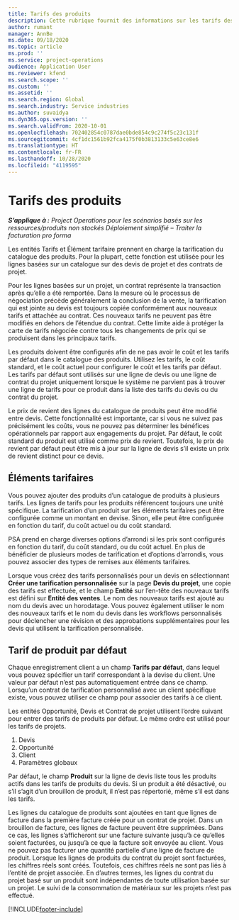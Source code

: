 ```yaml
---
title: Tarifs des produits
description: Cette rubrique fournit des informations sur les tarifs des catalogues utilisés pour les devis de projet et les contrats.
author: rumant
manager: AnnBe
ms.date: 09/18/2020
ms.topic: article
ms.prod: ''
ms.service: project-operations
audience: Application User
ms.reviewer: kfend
ms.search.scope: ''
ms.custom: ''
ms.assetid: ''
ms.search.region: Global
ms.search.industry: Service industries
ms.author: suvaidya
ms.dyn365.ops.version: ''
ms.search.validFrom: 2020-10-01
ms.openlocfilehash: 702402854c0787dae0bde854c9c274f5c23c131f
ms.sourcegitcommit: 4cf1dc1561b92fca4175f0b3813133c5e63ce8e6
ms.translationtype: HT
ms.contentlocale: fr-FR
ms.lasthandoff: 10/28/2020
ms.locfileid: "4119595"
---
```

# <a name="product-price-lists"></a>Tarifs des produits

_**S’applique à :** Project Operations pour les scénarios basés sur les ressources/produits non stockés Déploiement simplifié – Traiter la facturation pro forma_

Les entités Tarifs et Élément tarifaire prennent en charge la tarification du catalogue des produits. Pour la plupart, cette fonction est utilisée pour les lignes basées sur un catalogue sur des devis de projet et des contrats de projet.

Pour les lignes basées sur un projet, un contrat représente la transaction après qu’elle a été remportée. Dans la mesure où le processus de négociation précède généralement la conclusion de la vente, la tarification qui est jointe au devis est toujours copiée conformément aux nouveaux tarifs et attachée au contrat. Ces nouveaux tarifs ne peuvent pas être modifiés en dehors de l’étendue du contrat. Cette limite aide à protéger la carte de tarifs négociée contre tous les changements de prix qui se produisent dans les principaux tarifs.

Les produits doivent être configurés afin de ne pas avoir le coût et les tarifs par défaut dans le catalogue des produits. Utilisez les tarifs, le coût standard, et le coût actuel pour configurer le coût et les tarifs par défaut. Les tarifs par défaut sont utilisés sur une ligne de devis ou une ligne de contrat du projet uniquement lorsque le système ne parvient pas à trouver une ligne de tarifs pour ce produit dans la liste des tarifs du devis ou du contrat du projet.

Le prix de revient des lignes du catalogue de produits peut être modifié entre devis. Cette fonctionnalité est importante, car si vous ne suivez pas précisément les coûts, vous ne pouvez pas déterminer les bénéfices opérationnels par rapport aux engagements du projet. Par défaut, le coût standard du produit est utilisé comme prix de revient. Toutefois, le prix de revient par défaut peut être mis à jour sur la ligne de devis s’il existe un prix de revient distinct pour ce devis.

## <a name="price-list-items"></a>Éléments tarifaires

Vous pouvez ajouter des produits d’un catalogue de produits à plusieurs tarifs. Les lignes de tarifs pour les produits référencent toujours une unité spécifique. La tarification d’un produit sur les éléments tarifaires peut être configurée comme un montant en devise. Sinon, elle peut être configurée en fonction du tarif, du coût actuel ou du coût standard.

PSA prend en charge diverses options d’arrondi si les prix sont configurés en fonction du tarif, du coût standard, ou du coût actuel. En plus de bénéficier de plusieurs modes de tarification et d’options d’arrondis, vous pouvez associer des types de remises aux éléments tarifaires. 

Lorsque vous créez des tarifs personnalisés pour un devis en sélectionnant **Créer une tarification personnalisée** sur la page **Devis du projet**, une copie des tarifs est effectuée, et le champ **Entité** sur l’en-tête des nouveaux tarifs est défini sur **Entité des ventes**. Le nom des nouveaux tarifs est ajouté au nom du devis avec un horodatage. Vous pouvez également utiliser le nom des nouveaux tarifs et le nom du devis dans les workflows personnalisés pour déclencher une révision et des approbations supplémentaires pour les devis qui utilisent la tarification personnalisée.

 
## <a name="default-product-price-list"></a>Tarif de produit par défaut
Chaque enregistrement client a un champ **Tarifs par défaut**, dans lequel vous pouvez spécifier un tarif correspondant à la devise du client. Une valeur par défaut n’est pas automatiquement entrée dans ce champ. Lorsqu’un contrat de tarification personnalisé avec un client spécifique existe, vous pouvez utiliser ce champ pour associer des tarifs à ce client.

Les entités Opportunité, Devis et Contrat de projet utilisent l’ordre suivant pour entrer des tarifs de produits par défaut. Le même ordre est utilisé pour les tarifs de projets.

1.  Devis
2.  Opportunité
3.  Client
4.  Paramètres globaux 

Par défaut, le champ **Produit** sur la ligne de devis liste tous les produits actifs dans les tarifs de produits du devis. Si un produit a été désactivé, ou s’il s’agit d’un brouillon de produit, il n’est pas répertorié, même s’il est dans les tarifs. 

Les lignes du catalogue de produits sont ajoutées en tant que lignes de facture dans la première facture créée pour un contrat de projet. Dans un brouillon de facture, ces lignes de facture peuvent être supprimées. Dans ce cas, les lignes s’afficheront sur une facture suivante jusqu’à ce qu’elles soient facturées, ou jusqu’à ce que la facture soit envoyée au client. Vous ne pouvez pas facturer une quantité partielle d’une ligne de facture de produit. Lorsque les lignes de produits du contrat du projet sont facturées, les chiffres réels sont créés. Toutefois, ces chiffres réels ne sont pas liés à l’entité de projet associée. En d’autres termes, les lignes du contrat du projet basé sur un produit sont indépendantes de toute utilisation basée sur un projet. Le suivi de la consommation de matériaux sur les projets n’est pas effectué.


[!INCLUDE[footer-include](../includes/footer-banner.md)]